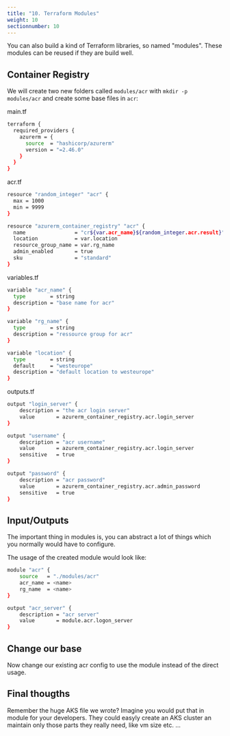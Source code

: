 ```yaml
---
title: "10. Terraform Modules"
weight: 10
sectionnumber: 10
---
```


You can also build a kind of Terraform libraries, so named "modules". These modules can be reused if they are build well.


## Container Registry

We will create two new folders called `modules/acr` with `mkdir -p modules/acr` and create some base files in `acr`:

main.tf
```bash
terraform {
  required_providers {
    azurerm = {
      source  = "hashicorp/azurerm"
      version = "=2.46.0"
    }
  }
}
```

acr.tf
```bash
resource "random_integer" "acr" {
  max = 1000
  min = 9999
}

resource "azurerm_container_registry" "acr" {
  name                = "cr${var.acr_name}${random_integer.acr.result}"
  location            = var.location
  resource_group_name = var.rg_name
  admin_enabled       = true
  sku                 = "standard"
}
```

variables.tf
```bash
variable "acr_name" {
  type        = string
  description = "base name for acr"
}

variable "rg_name" {
  type        = string
  description = "ressource group for acr"
}

variable "location" {
  type        = string
  default     = "westeurope"
  description = "default location to westeurope"
}
```

outputs.tf
```bash
output "login_server" {
    description = "the acr login server"
    value       = azurerm_container_registry.acr.login_server
}

output "username" {
    description = "acr username"
    value       = azurerm_container_registry.acr.login_server
    sensitive   = true
}

output "password" {
    description = "acr password"
    value       = azurerm_container_registry.acr.admin_password
    sensitive   = true
}
```


## Input/Outputs

The important thing in modules is, you can abstract a lot of things which you normally would have to configure.

The usage of the created module would look like:
```bash
module "acr" {
    source   = "./modules/acr"
    acr_name = <name>
    rg_name  = <name>
}

output "acr_server" {
    description = "acr server"
    value       = module.acr.logon_server
}
```


## Change our base

Now change our existing acr config to use the module instead of the direct usage.


## Final thougths

Remember the huge AKS file we wrote? Imagine you would put that in module for your developers. They could easyly create an AKS cluster an maintain only those parts they really need, like vm size etc. ...

